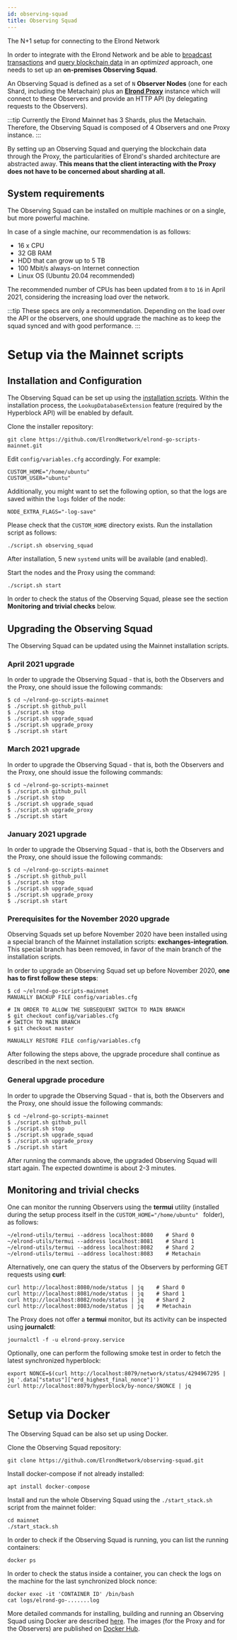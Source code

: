 ```yaml
---
id: observing-squad
title: Observing Squad
---
```


The N+1 setup for connecting to the Elrond Network

In order to integrate with the Elrond Network and be able to [broadcast transactions](/integrators/creating-transactions) and [query blockchain data](/integrators/querying-the-blockchain) in an _optimized_ approach, one needs to set up an **on-premises Observing Squad**.

An Observing Squad is defined as a set of `N` **Observer Nodes** (one for each Shard, including the Metachain) plus an [**Elrond Proxy**](/sdk-and-tools/proxy) instance which will connect to these Observers and provide an HTTP API (by delegating requests to the Observers).

:::tip
Currently the Elrond Mainnet has 3 Shards, plus the Metachain. Therefore, the Observing Squad is composed of 4 Observers and one Proxy instance.
:::

By setting up an Observing Squad and querying the blockchain data through the Proxy, the particularities of Elrond's sharded architecture are abstracted away. **This means that the client interacting with the Proxy does not have to be concerned about sharding at all.**

## **System requirements**

The Observing Squad can be installed on multiple machines or on a single, but more powerful machine.

In case of a single machine, our recommendation is as follows:

- 16 x CPU
- 32 GB RAM
- HDD that can grow up to 5 TB
- 100 Mbit/s always-on Internet connection
- Linux OS (Ubuntu 20.04 recommended)

The recommended number of CPUs has been updated from `8` to `16` in April 2021, considering the increasing load over the network.

:::tip
These specs are only a recommendation. Depending on the load over the API or the observers, one should upgrade the machine as to keep the squad synced and with good performance.
:::

# **Setup via the Mainnet scripts**

## **Installation and Configuration**

The Observing Squad can be set up using the [installation scripts](/validators/mainnet/config-scripts). Within the installation process, the `LookupDatabaseExtension` feature (required by the Hyperblock API) will be enabled by default.

Clone the installer repository:

```
git clone https://github.com/ElrondNetwork/elrond-go-scripts-mainnet.git
```

Edit `config/variables.cfg` accordingly. For example:

```
CUSTOM_HOME="/home/ubuntu"
CUSTOM_USER="ubuntu"
```

Additionally, you might want to set the following option, so that the logs are saved within the `logs` folder of the node:

```
NODE_EXTRA_FLAGS="-log-save"
```

Please check that the `CUSTOM_HOME` directory exists. Run the installation script as follows:

```
./script.sh observing_squad
```

After installation, 5 new `systemd` units will be available (and enabled).

Start the nodes and the Proxy using the command:

```
./script.sh start
```

In order to check the status of the Observing Squad, please see the section **Monitoring and trivial checks** below.

## **Upgrading the Observing Squad**

The Observing Squad can be updated using the Mainnet installation scripts.

### **April 2021 upgrade**

In order to upgrade the Observing Squad - that is, both the Observers and the Proxy, one should issue the following commands:

```
$ cd ~/elrond-go-scripts-mainnet
$ ./script.sh github_pull
$ ./script.sh stop
$ ./script.sh upgrade_squad
$ ./script.sh upgrade_proxy
$ ./script.sh start
```

### **March 2021 upgrade**

In order to upgrade the Observing Squad - that is, both the Observers and the Proxy, one should issue the following commands:

```
$ cd ~/elrond-go-scripts-mainnet
$ ./script.sh github_pull
$ ./script.sh stop
$ ./script.sh upgrade_squad
$ ./script.sh upgrade_proxy
$ ./script.sh start
```

### **January 2021 upgrade**

In order to upgrade the Observing Squad - that is, both the Observers and the Proxy, one should issue the following commands:

```
$ cd ~/elrond-go-scripts-mainnet
$ ./script.sh github_pull
$ ./script.sh stop
$ ./script.sh upgrade_squad
$ ./script.sh upgrade_proxy
$ ./script.sh start
```

### **Prerequisites for the November 2020 upgrade**

Observing Squads set up before November 2020 have been installed using a special branch of the Mainnet installation scripts: **exchanges-integration**. This special branch has been removed, in favor of the main branch of the installation scripts.

In order to upgrade an Observing Squad set up before November 2020, **one has to first follow these steps**:

```
$ cd ~/elrond-go-scripts-mainnet
MANUALLY BACKUP FILE config/variables.cfg

# IN ORDER TO ALLOW THE SUBSEQUENT SWITCH TO MAIN BRANCH
$ git checkout config/variables.cfg
# SWITCH TO MAIN BRANCH
$ git checkout master

MANUALLY RESTORE FILE config/variables.cfg
```

After following the steps above, the upgrade procedure shall continue as described in the next section.

### **General upgrade procedure**

In order to upgrade the Observing Squad - that is, both the Observers and the Proxy, one should issue the following commands:

```
$ cd ~/elrond-go-scripts-mainnet
$ ./script.sh github_pull
$ ./script.sh stop
$ ./script.sh upgrade_squad
$ ./script.sh upgrade_proxy
$ ./script.sh start
```

After running the commands above, the upgraded Observing Squad will start again. The expected downtime is about 2-3 minutes.

## **Monitoring and trivial checks**

One can monitor the running Observers using the **termui** utility (installed during the setup process itself in the `CUSTOM_HOME="/home/ubuntu"
` folder), as follows:

```
~/elrond-utils/termui --address localhost:8080    # Shard 0
~/elrond-utils/termui --address localhost:8081    # Shard 1
~/elrond-utils/termui --address localhost:8082    # Shard 2
~/elrond-utils/termui --address localhost:8083    # Metachain
```

Alternatively, one can query the status of the Observers by performing GET requests using **curl**:

```
curl http://localhost:8080/node/status | jq    # Shard 0
curl http://localhost:8081/node/status | jq    # Shard 1
curl http://localhost:8082/node/status | jq    # Shard 2
curl http://localhost:8083/node/status | jq    # Metachain
```

The Proxy does not offer a **termui** monitor, but its activity can be inspected using **journalctl**:

```
journalctl -f -u elrond-proxy.service
```

Optionally, one can perform the following smoke test in order to fetch the latest synchronized hyperblock:

```
export NONCE=$(curl http://localhost:8079/network/status/4294967295 | jq '.data["status"]["erd_highest_final_nonce"]')
curl http://localhost:8079/hyperblock/by-nonce/$NONCE | jq

```

# **Setup via Docker**

The Observing Squad can be also set up using Docker.

Clone the Observing Squad repository:

```
git clone https://github.com/ElrondNetwork/observing-squad.git
```

Install docker-compose if not already installed:

```
apt install docker-compose
```

Install and run the whole Observing Squad using the `./start_stack.sh` script from the mainnet folder:

```
cd mainnet
./start_stack.sh
```

In order to check if the Observing Squad is running, you can list the running containers:
```
docker ps
```

In order to check the status inside a container, you can check the logs on the machine for the last synchronized block nonce:
```
docker exec -it 'CONTAINER ID' /bin/bash
cat logs/elrond-go-.......log
```

More detailed commands for installing, building and running an Observing Squad using Docker are described [here](https://github.com/ElrondNetwork/observing-squad). The images (for the Proxy and for the Observers) are published on [Docker Hub](https://hub.docker.com/u/elrondnetwork).
